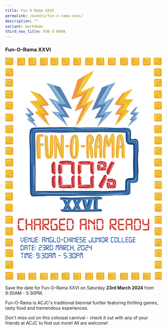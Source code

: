 ```yaml
---
title: Fun O Rama XXVI
permalink: /events/fun-o-rama-xxvi/
description: ""
variant: markdown
third_nav_title: FUN O RAMA
---
```

### Fun-O-Rama XXVI

![](/images/FOR%202024/for26_p.png)

Save the date for Fun-O-Rama XXVI on Saturday **23rd March 2024** from 9:30AM - 5:30PM.

Fun-O-Rama is ACJC's traditional biennial funfair featuring thrilling games, tasty food and tremendous experiences.

Don't miss out on this colossal carnival - check it out with any of your friends at ACJC to find out more! All are welcome!